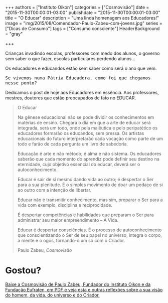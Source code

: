 +++
authors = ["Instituto Oikon"]
categories = ["Cosmovisão"]
date = "2015-11-30T00:00:01-03:00"
publishdate = "2015-11-30T00:00:01-03:00"
title = "O Educar"
description = "Uma linda homenagem aos Educadores!"
image = "img/2015/08/Comendador-Paulo-Zabeu-com-jovens.jpg"
series = ["Dicas de Consumo"]
tags = ["Consumo consciente"]
HeaderBackground = "gray"

+++


Crianças invadindo escolas, professores com medo dos alunos, o governo sem saber o que fazer, escolas particulares perdendo alunos...

Os educadores e educandos estão sem saber como será o ano que vem.


<kbd>Se vivemos numa Pátria Educadora, como foi que chegamos nesse ponto?</kbd>


Dedicamos o post de hoje aos Educadores em essência. Aos professores, mestres, doutores que estão preocupados de fato no EDUCAR.

<blockquote>
  <p> O Educar
  </p>

  Na gênese educacional não se pode dividir os conhecimentos em matérias de ensino. Chegará o dia em que a arte de educar será integrada, será um todo, onde pela maiêutica e pelo peripatético os educadores formarão os educandos, sem pressa. Os artistas educacionais do futuro interpretarão cada vocação como parte de um todo e farão de cada pergunta um livro de sabedoria.
  </p>
  Educação é arte e não método; é alma e não sistema. Os educadores saberão que cada momento do aprendiz pode definir seu destino na eternidade, cujo objetivo essencial do educar, deverá ser o autoconhecimento.
  </p>
  Educar é sair de si mesmo dando vida ao outro; é despertar o Ser para a sua plenitude. É o simples movimento de doar um pedaço de si ao outro com a intenção de libertar.
  </p>
  Educar não é transmitir conhecimento, mas sim, preparar o Ser para a vida com exemplo, disciplina e reciprocidade.
  </p>
  É despertar competências e habilidades que preparam o Ser para administrar seu maior empreendimento – A Vida.
  </p>
  Educar é despertar consciências.
  É o processo de autoconhecimento que conscientizando o Ser de seu papel no universo, integra o corpo, a mente e o ogos, tornando-o um só com o Criador.


  </p>
  <footer>Paulo Zabeu, <cite title="Source Title">Cosmovisão</cite></footer>
</blockquote>



</p>

# Gostou?
[Baixe a Cosmovisão de Paulo Zabeu, Fundador do Instituto Oikon e da Fundação Eufraten, em PDF e veja esta e outras reflexões sobre a sua visão do homem, da vida, do universo e do Criador. ][acb342ae]

  [acb342ae]: http://www.oikon.org.br/cosmovisao "A Cosmovisão de Paulo Zabeu"
